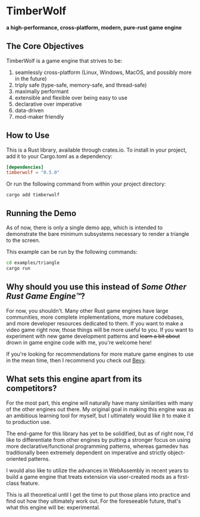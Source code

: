 # TimberWolf
**a high-performance, cross-platform, modern, pure-rust game engine**

## The Core Objectives
TimberWolf is a game engine that strives to be:
1. seamlessly cross-platform (Linux, Windows, MacOS, and possibly more in the future)
2. triply safe (type-safe, memory-safe, and thread-safe)
3. maximally performant
4. extensible and flexible over being easy to use
5. declarative over imperative
6. data-driven
7. mod-maker friendly

## How to Use
This is a Rust library, available through crates.io.
To install in your project, add it to your Cargo.toml as a dependency:
```toml
[dependencies]
timberwolf = "0.5.0"
```
Or run the following command from within your project directory:
```shell
cargo add timberwolf
```

## Running the Demo
As of now, there is only a single demo app, which is intended to demonstrate the
bare minimum subsystems necessary to render a triangle to the screen.

This example can be run by the following commands:
```bash
cd examples/triangle
cargo run
```

## Why should you use this instead of *Some Other Rust Game Engine&trade;*?
For now, you shouldn't.
Many other Rust game engines have large communities, more complete
implementations, more mature codebases, and more developer resources dedicated
to them.
If you want to make a video game right now, those things will be more useful to
you.
If you want to experiment with new game development patterns and ~~learn a bit
about~~ drown in game engine code with me, you're welcome here!

If you're looking for recommendations for more mature game engines to use in the
mean time, then I recommend you check out [Bevy](https://bevyengine.org/).

## What sets this engine apart from its competitors?
For the most part, this engine will naturally have many similarities with many
of the other engines out there.
My original goal in making this engine was as an ambitious learning tool for
myself, but I ultimately would like it to make it to production use.

The end-game for this library has yet to be solidified, but as of right now, I'd
like to differentiate from other engines by putting a stronger focus on using
more declarative/functional programming patterns, whereas gamedev has
traditionally been extremely dependent on imperative and strictly
object-oriented patterns.

I would also like to utilize the advances in WebAssembly in recent years to
build a game engine that treats extension via user-created mods as a first-class
feature.

This is all theoretical until I get the time to put those plans into practice
and find out how they ultimately work out.
For the foreseeable future, that's what this engine will be: experimental.
